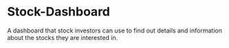 # Stock-Dashboard
A dashboard that stock investors can use to find out details and information about the stocks they are interested in. 
